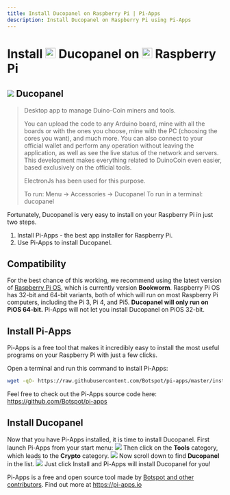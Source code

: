 ```yaml
---
title: Install Ducopanel on Raspberry Pi | Pi-Apps
description: Install Ducopanel on Raspberry Pi using Pi-Apps
---
```

<div class="simple-install-content content">

# Install <img src="/img/app-icons/Ducopanel/icon-64.png" height=24> Ducopanel on <img src=/img/other-icons/raspberrypi-icon.svg height=24> Raspberry Pi

## <img src="/img/app-icons/Ducopanel/icon-64.png"> Ducopanel
> Desktop app to manage Duino-Coin miners and tools.
> 
> You can upload the code to any Arduino board, mine with all the boards or with the ones you choose, mine with the PC (choosing the cores you want), and much more.
> You can also connect to your official wallet and perform any operation without leaving the application, as well as see the live status of the network and servers.
> This development makes everything related to DuinoCoin even easier, based exclusively on the official tools.
> 
> ElectronJs has been used for this purpose.
> 
> To run: Menu -> Accessories -> Ducopanel
> To run in a terminal: ducopanel

Fortunately, Ducopanel is very easy to install on your Raspberry Pi in just two steps.
1. Install Pi-Apps - the best app installer for Raspberry Pi.
2. Use Pi-Apps to install Ducopanel.
</div>
<div class="simple-install-content content">

## Compatibility
For the best chance of this working, we recommend using the latest version of [Raspberry Pi OS](https://www.raspberrypi.com/software/), which is currently version **Bookworm**.
Raspberry Pi OS has 32-bit and 64-bit variants, both of which will run on most Raspberry Pi computers, including the Pi 3, Pi 4, and Pi5.
**Ducopanel will only run on PiOS 64-bit.** Pi-Apps will not let you install Ducopanel on PiOS 32-bit.
</div>
<div class="simple-install-content content">

## Install Pi-Apps

Pi-Apps is a free tool that makes it incredibly easy to install the most useful programs on your Raspberry Pi with just a few clicks.

Open a terminal and run this command to install Pi-Apps:
```bash
wget -qO- https://raw.githubusercontent.com/Botspot/pi-apps/master/install | bash
```
Feel free to check out the Pi-Apps source code here: https://github.com/Botspot/pi-apps
</div>
<div class="simple-install-content content">

## Install Ducopanel

Now that you have Pi-Apps installed, it is time to install Ducopanel.
First launch Pi-Apps from your start menu:
<img src="/img/start-menu.png">
Then click on the <b>Tools</b> category, which leads to the <b>Crypto</b> category.
<img src="/img/category-selections/Crypto.png">
Now scroll down to find <b>Ducopanel</b> in the list.
<img src="/img/app-icons/Ducopanel/app-selection.png">
Just click Install and Pi-Apps will install Ducopanel for you!
</div>
<div class="simple-install-content content">

Pi-Apps is a free and open source tool made by [Botspot and other contributors](/about/#contributors). Find out more at https://pi-apps.io
</div>
